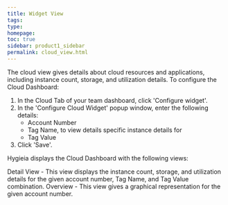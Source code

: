 ```yaml
---
title: Widget View
tags: 
type: 
homepage: 
toc: true
sidebar: product1_sidebar
permalink: cloud_view.html
---
```


The cloud view gives details about cloud resources and applications, including instance count, storage, and utilization details. To configure the Cloud Dashboard:

1. In the Cloud Tab of your team dashboard, click 'Configure widget'.
2. In the 'Configure Cloud Widget' popup window, enter the following details:
   - Account Number 
   - Tag Name, to view details specific instance details for 
   - Tag Value
3. Click 'Save'. 
  
Hygieia displays the Cloud Dashboard with the following views:

Detail View - This view displays the instance count, storage, and utilization details for the given account number, Tag Name, and Tag Value combination.
Overview - This view gives a graphical representation for the given account number. 

